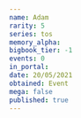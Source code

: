 ```yaml
---
name: Adam
rarity: 5
series: tos
memory_alpha:
bigbook_tier: -1
events: 0
in_portal:
date: 20/05/2021
obtained: Event
mega: false
published: true
---
```



